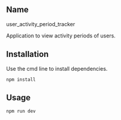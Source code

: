 ## Name
user_activity_period_tracker

Application to view activity periods of users. 


## Installation

Use the cmd line to install dependencies. 

```
npm install
```

## Usage

```
npm run dev
```

